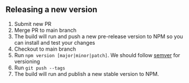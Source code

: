 ## Releasing a new version
1. Submit new PR
2. Merge PR to main branch
3. The build will run and push a new pre-release version to NPM so you can install and test your changes
4. Checkout to main branch
5. Run `npm version [major|minor|patch]`. We should follow [semver](https://semver.org/) for versioning
6. Run `git push --tags`
7. The build will run and publish a new stable version to NPM.
